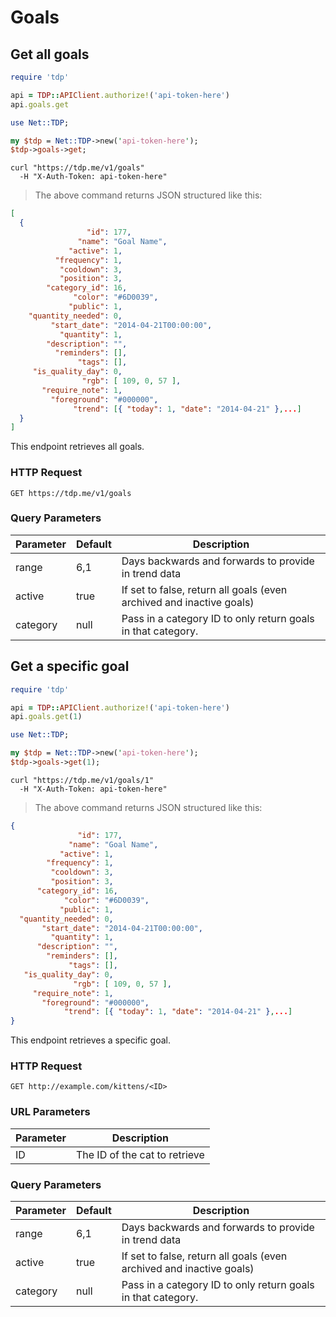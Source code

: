 # Goals

## Get all goals

```ruby
require 'tdp'

api = TDP::APIClient.authorize!('api-token-here')
api.goals.get
```

```perl
use Net::TDP;

my $tdp = Net::TDP->new('api-token-here');
$tdp->goals->get;
```

```shell
curl "https://tdp.me/v1/goals"
  -H "X-Auth-Token: api-token-here"
```

> The above command returns JSON structured like this:

```json
[
  {
                 "id": 177,
               "name": "Goal Name",
             "active": 1,
          "frequency": 1,
           "cooldown": 3,
           "position": 3,
        "category_id": 16,
              "color": "#6D0039",
             "public": 1,
    "quantity_needed": 0,
         "start_date": "2014-04-21T00:00:00",
           "quantity": 1,
        "description": "",
          "reminders": [],
               "tags": [],
     "is_quality_day": 0,
                "rgb": [ 109, 0, 57 ],
       "require_note": 1,
         "foreground": "#000000",
              "trend": [{ "today": 1, "date": "2014-04-21" },...]
  }
]
```

This endpoint retrieves all goals.

### HTTP Request

`GET https://tdp.me/v1/goals`

### Query Parameters

Parameter | Default | Description
--------- | ------- | -----------
range     | 6,1     | Days backwards and forwards to provide in trend data
active    | true    | If set to false, return all goals (even archived and inactive goals)
category  | null    | Pass in a category ID to only return goals in that category.

## Get a specific goal

```ruby
require 'tdp'

api = TDP::APIClient.authorize!('api-token-here')
api.goals.get(1)
```

```perl
use Net::TDP;

my $tdp = Net::TDP->new('api-token-here');
$tdp->goals->get(1);
```

```shell
curl "https://tdp.me/v1/goals/1"
  -H "X-Auth-Token: api-token-here"
```

> The above command returns JSON structured like this:

```json
{
               "id": 177,
             "name": "Goal Name",
           "active": 1,
        "frequency": 1,
         "cooldown": 3,
         "position": 3,
      "category_id": 16,
            "color": "#6D0039",
           "public": 1,
  "quantity_needed": 0,
       "start_date": "2014-04-21T00:00:00",
         "quantity": 1,
      "description": "",
        "reminders": [],
             "tags": [],
   "is_quality_day": 0,
              "rgb": [ 109, 0, 57 ],
     "require_note": 1,
       "foreground": "#000000",
            "trend": [{ "today": 1, "date": "2014-04-21" },...]
}

```

This endpoint retrieves a specific goal.


### HTTP Request

`GET http://example.com/kittens/<ID>`

### URL Parameters

Parameter | Description
--------- | -----------
ID | The ID of the cat to retrieve

### Query Parameters

Parameter | Default | Description
--------- | ------- | -----------
range     | 6,1     | Days backwards and forwards to provide in trend data
active    | true    | If set to false, return all goals (even archived and inactive goals)
category  | null    | Pass in a category ID to only return goals in that category.


